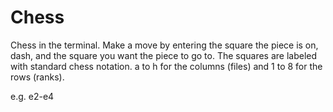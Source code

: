 # Chess


Chess in the terminal. Make a move by entering the square the piece is on, dash, and the square you want the piece to go to. The squares are labeled with standard chess notation. a to h for the columns (files) and 1 to 8 for the rows (ranks).


e.g. e2-e4

